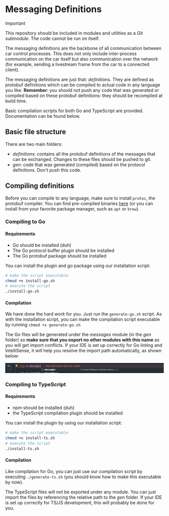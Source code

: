 # Messaging Definitions

> [!IMPORTANT]  
> This repository should be included in modules and utilities as a *Git submodule*. The code cannot be run on itself.

The messaging definitions are the backbone of all communication between car control processes. This does not only include inter-process communication on the car itself but also communication over the network (for example, sending a livestream frame from the car to a connected client). 

The messaging definitions are just that: *definitions*. They are defined as protobuf definitions which can be compiled to actual code in any language you like. **Remember**: you should not push any code that was generated or compiled based on these protobuf definitions: they should be recompiled at build time.

Basic compilation scripts for both Go and TypeScript are provided. Documentation can be found below.

## Basic file structure

There are two main folders: 

- *definitions*: contains all the protobuf definitions of the messages that can be exchanged. Changes to these files should be pushed to git.
- *gen*: code that was generated (compiled) based on the protocol definitions. Don't push this code.

## Compiling definitions

Before you can compile to any language, make sure to install `protoc`, the protobuf compiler. You can find pre-compiled binaries [here](https://github.com/protocolbuffers/protobuf/releases) (or you can install from your favorite package manager, such as `apt` or `brew`).

### Compiling to Go

#### Requirements

- Go should be installed (duh)
- The Go protocol buffer plugin should be installed
- The Go protobuf package should be installed

You can install the plugin and go package using our installation script:
```bash
# make the script executable
chmod +x install-go.sh 
# execute the script
./install-go.sh
```

#### Compilation

We have done the hard work for you. Just run the `generate-go.sh` script. As with the installation script, you can make the compilation script executable by running `chmod +x generate-go.sh`

The Go files will be generated under the *messages* module (in the *gen* folder) so **make sure that you export no other modules with this name** as you will get import conflicts. If your IDE is set up correctly for Go linting and IntelliSense, it will help you resolve the import path automatically, as shown below:

![IDE support for the newly generated go code](img/go-ide-support.png)

### Compiling to TypeScript

#### Requirements

- npm should be installed (duh)
- the TypeScript compilation plugin should be installed

You can install the plugin by using our installation script:
```bash
# make the script executable
chmod +x install-ts.sh 
# execute the script
./install-ts.sh
```

#### Compilation

Like compilation for Go, you can just use our compilation script by executing `./generate-ts.sh` (you should know how to make this executable by now). 

The TypeScript files will not be exported under any module. You can just import the files by referencing the relative path to the *gen* folder. If your IDE is set up correctly for TS/JS development, this will probably be done for you.